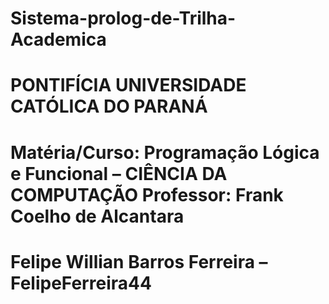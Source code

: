 # Sistema-prolog-de-Trilha-Academica
# PONTIFÍCIA UNIVERSIDADE CATÓLICA DO PARANÁ
# Matéria/Curso: Programação Lógica e Funcional – CIÊNCIA DA COMPUTAÇÃO Professor: Frank Coelho de Alcantara



# Felipe Willian Barros Ferreira – FelipeFerreira44
